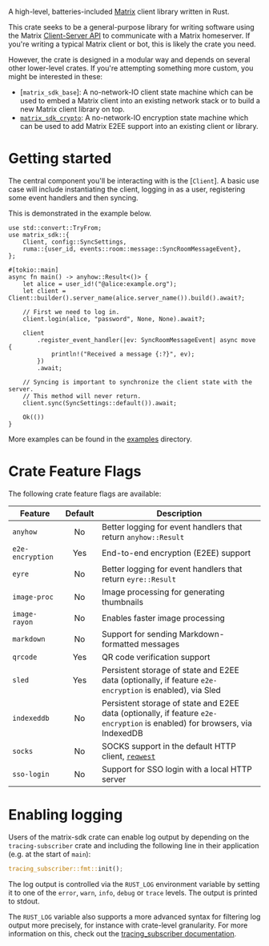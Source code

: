 A high-level, batteries-included [Matrix](https://matrix.org/) client library
written in Rust.

This crate seeks to be a general-purpose library for writing software using the
Matrix [Client-Server API](https://matrix.org/docs/spec/client_server/latest)
to communicate with a Matrix homeserver. If you're writing a typical Matrix
client or bot, this is likely the crate you need.

However, the crate is designed in a modular way and depends on several
other lower-level crates. If you're attempting something more custom, you might be interested in these:

- [`matrix_sdk_base`]: A no-network-IO client state machine which can be used
  to embed a Matrix client into an existing network stack or to build a new
  Matrix client library on top.
- [`matrix_sdk_crypto`](https://docs.rs/matrix-sdk-crypto/*/matrix_sdk_crypto/):
  A no-network-IO encryption state machine which can be used to add Matrix E2EE
  support into an existing client or library.

# Getting started

The central component you'll be interacting with is the [`Client`]. A basic use
case will include instantiating the client, logging in as a user, registering
some event handlers and then syncing.

This is demonstrated in the example below.

```rust,no_run
use std::convert::TryFrom;
use matrix_sdk::{
    Client, config::SyncSettings,
    ruma::{user_id, events::room::message::SyncRoomMessageEvent},
};

#[tokio::main]
async fn main() -> anyhow::Result<()> {
    let alice = user_id!("@alice:example.org");
    let client = Client::builder().server_name(alice.server_name()).build().await?;

    // First we need to log in.
    client.login(alice, "password", None, None).await?;

    client
        .register_event_handler(|ev: SyncRoomMessageEvent| async move {
            println!("Received a message {:?}", ev);
        })
        .await;

    // Syncing is important to synchronize the client state with the server.
    // This method will never return.
    client.sync(SyncSettings::default()).await;

    Ok(())
}
```

More examples can be found in the [examples] directory.

# Crate Feature Flags

The following crate feature flags are available:

| Feature             | Default | Description                                                                                                                |
| ------------------- | :-----: | -------------------------------------------------------------------------------------------------------------------------- |
| `anyhow`            |   No    | Better logging for event handlers that return `anyhow::Result`                                                             |
| `e2e-encryption`    |   Yes   | End-to-end encryption (E2EE) support                                                                                       |
| `eyre`              |   No    | Better logging for event handlers that return `eyre::Result`                                                               |
| `image-proc`        |   No    | Image processing for generating thumbnails                                                                                 |
| `image-rayon`       |   No    | Enables faster image processing                                                                                            |
| `markdown`          |   No    | Support for sending Markdown-formatted messages                                                                            |
| `qrcode`            |   Yes   | QR code verification support                                                                                               |
| `sled`              |   Yes   | Persistent storage of state and E2EE data (optionally, if feature `e2e-encryption` is enabled), via Sled                   |
| `indexeddb`         |   No    | Persistent storage of state and E2EE data (optionally, if feature `e2e-encryption` is enabled) for browsers, via IndexedDB |
| `socks`             |   No    | SOCKS support in the default HTTP client, [`reqwest`]                                                                      |
| `sso-login`         |   No    | Support for SSO login with a local HTTP server                                                                             |

[`reqwest`]: https://docs.rs/reqwest/0.11.5/reqwest/index.html

# Enabling logging

Users of the matrix-sdk crate can enable log output by depending on the
`tracing-subscriber` crate and including the following line in their
application (e.g. at the start of `main`):

```rust
tracing_subscriber::fmt::init();
```

The log output is controlled via the `RUST_LOG` environment variable by
setting it to one of the `error`, `warn`, `info`, `debug` or `trace` levels.
The output is printed to stdout.

The `RUST_LOG` variable also supports a more advanced syntax for filtering
log output more precisely, for instance with crate-level granularity. For
more information on this, check out the [tracing_subscriber documentation].

[examples]: https://github.com/matrix-org/matrix-rust-sdk/tree/main/crates/matrix-sdk/examples
[tracing_subscriber documentation]: https://tracing.rs/tracing_subscriber/filter/struct.envfilter
